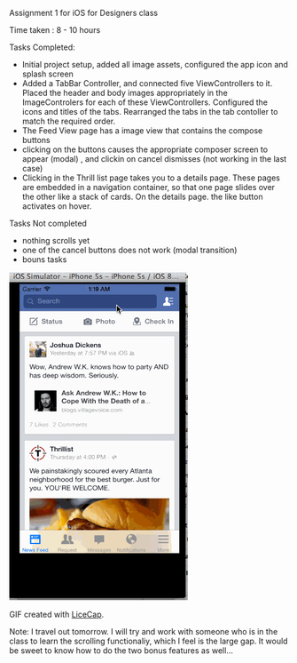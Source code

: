 Assignment 1 for iOS for Designers class


Time taken : 8 - 10 hours

Tasks Completed: 

- Initial project setup, added all image assets, configured the app icon and splash screen
- Added a TabBar Controller, and connected five ViewControllers to it. Placed the header and body images appropriately in the ImageControlers for each of these ViewControllers. Configured the icons and titles of the tabs. Rearranged the tabs in the tab contoller to match the required order. 
- The Feed View page has a image view that contains the compose buttons
- clicking on the buttons causes the appropriate composer screen to appear (modal) , and clickin on cancel dismisses (not working in the last case)
- Clicking in the Thrill list page takes you to a details page. These pages are embedded in a navigation container, so that one page slides over the other like a stack of cards. On the details page. the like button activates on hover. 



Tasks Not completed
- nothing scrolls yet
- one of the cancel buttons does not work (modal transition)
- bouns tasks

![Video Walkthrough](https://raw.githubusercontent.com/mayavenkatraman/FacebookTake2/master/FacebookTake2/FB-exercise.gif)

 GIF created with [LiceCap](http://www.cockos.com/licecap/).
 
 
 
Note: I travel out tomorrow. I will try and work with someone who is in the class to learn the scrolling functionaliy, which I feel is the large gap. It would be sweet to know how to do the two bonus features as well... 
